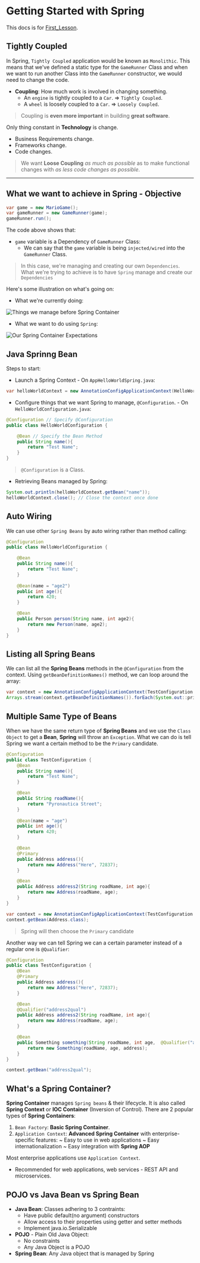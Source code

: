 # Getting Started with Spring

This docs is for [First_Lesson](./First_Lesson/).

## Tightly Coupled

In Spring, `Tightly Coupled` application would be known as `Monolithic`. This means that we've defined a static type for the `GameRunner` Class and when we want to run another Class into the `GameRunner` constructor, we would need to change the code.

- **Coupling**: How much work is involved in changing something.
  - An `engine` is tightly coupled to a `Car`. => `Tightly Coupled`.
  - A `wheel` is loosely coupled to a `Car`. => `Loosely Coupled`.

> Coupling is **even more important** in building **great software**.

Only thing constant in **Technology** is change.
  
- Business Requirements change.
- Frameworks change.
- Code changes.

> We want **Loose Coupling** *as much as possible* as to make functional changes with *as less code changes as possible*.

---

## What we want to achieve in Spring - Objective

```Java
var game = new MarioGame();
var gameRunner = new GameRunner(game);
gameRunner.run();
```

The code above shows that:

- `game` variable is a Dependency of `GameRunner` Class:
  - We can say that the `game` variable is being `injected/wired` into the `GameRunner` Class.

> In this case, we're managing and creating our own `Dependencies`. What we're trying to achieve is to have `Spring` manage and create our `Dependencies`

Here's some illustration on what's going on:

- What we're currently doing:

![Things we manage before Spring Container](images/we_manage.png)

- What we want to do using `Spring`:

![Our Spring Container Expectations](images/our_expectation.png)

## Java Sprinng Bean

Steps to start:

- Launch a Spring Context - On `AppHelloWorldSpring.java`:

```Java
var helloWorldContext = new AnnotationConfigApplicationContext(HelloWorldConfiguration.class);
```

- Configure things that we want Spring to manage, `@Configuration`. - On `HelloWorldConfiguration.java`:

```Java
@Configuration // Specify @Configuration
public class HelloWorldConfiguration {

    @Bean // Specify the Bean Method
    public String name(){
        return "Test Name";
    }
}
```

> `@Configuration` is a Class.

- Retrieving Beans managed by Spring:

```Java
System.out.println(helloWorldContext.getBean("name"));
helloWorldContext.close(); // Close the context once done
```

## Auto Wiring

We can use other `Spring Beans` by auto wiring rather than method calling:

```Java
@Configuration
public class HelloWorldConfiguration {

    @Bean
    public String name(){
        return "Test Name";
    }
    
    @Bean(name = "age2")
    public int age(){
        return 420;
    }

    @Bean
    public Person person(String name, int age2){
        return new Person(name, age2);
    }
}
```

## Listing all Spring Beans

We can list all the **Spring Beans** methods in the `@Configuration` from the context. Using `getBeanDefinitionNames()` method, we can loop around the array:

```Java
var context = new AnnotationConfigApplicationContext(TestConfiguration.class);
Arrays.stream(context.getBeanDefinitionNames()).forEach(System.out::println);
```

## Multiple Same Type of Beans

When we have the same return type of **Spring Beans** and we use the `Class Object` to get a **Bean**, **Spring** will throw an `Exception`. What we can do is tell Spring we want a certain method to be the `Primary` candidate.

```Java
@Configuration
public class TestConfiguration {
    @Bean
    public String name(){
        return "Test Name";
    }

    @Bean
    public String roadName(){
        return "Pyronautica Street";
    }
    
    @Bean(name = "age")
    public int age(){
        return 420;
    }

    @Bean
    @Primary
    public Address address(){
        return new Address("Here", 72837);
    }

    @Bean
    public Address address2(String roadName, int age){
        return new Address(roadName, age);
    }
}
```

```Java
var context = new AnnotationConfigApplicationContext(TestConfiguration.class);
context.getBean(Address.class);
```

> Spring will then choose the `Primary` candidate

Another way we can tell Spring we can a certain parameter instead of a regular one is `@Qualifier`:

```Java
@Configuration
public class TestConfiguration {
    @Bean
    @Primary
    public Address address(){
        return new Address("Here", 72837);
    }

    @Bean
    @Qualifier("address2qual")
    public Address address2(String roadName, int age){
        return new Address(roadName, age);
    }

    @Bean
    public Something something(String roadName, int age,  @Qualifier("address2qual") Address address){
        return new Something(roadName, age, address);
    }
} 
```

```Java
context.getBean("address2qual");
```

## What's a Spring Container?

**Spring Container** manages `Spring beans` & their lifecycle. It is also called **Spring Context** or **IOC Container** (Inversion of Control). There are 2 popular types of **Spring Containers**:

1. `Bean Factory`: **Basic Spring Container**.
2. `Application Context`: **Advanced Spring Container** with enterprise-specific features:
  ~ Easy to use in web applications
  ~ Easy internationalization
  ~ Easy integration with **Spring AOP**

Most enterprise applications use `Application Context`.

- Recommended for web applications, web services - REST API and microservices.

## POJO vs Java Bean vs Spring Bean

- **Java Bean**: Classes adhering to 3 contraints:
  - Have public default(no argument) constructors
  - Allow access to their properties using getter and setter methods
  - Implement java.io.Serializable
- **POJO** - Plain Old Java Object:
  - No constraints
  - Any Java Object is a POJO
- **Spring Bean**: Any Java object that is managed by Spring
